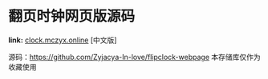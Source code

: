 # 翻页时钟网页版源码

**link:** [clock.mczyx.online](http://clock.nicejob.xyz/) [中文版]

源码：https://github.com/Zyjacya-In-love/flipclock-webpage
本存储库仅作为收藏使用
